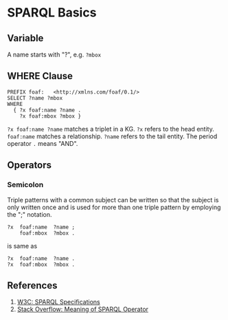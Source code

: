 # SPARQL Basics

## Variable

A name starts with "?", e.g. `?mbox`

## WHERE Clause

```text
PREFIX foaf:   <http://xmlns.com/foaf/0.1/>
SELECT ?name ?mbox
WHERE
  { ?x foaf:name ?name .
    ?x foaf:mbox ?mbox }
```

`?x foaf:name ?name` matches a triplet in a KG. `?x` refers to the head entity. `foaf:name` matches a relationship. `?name` refers to the tail entity. The period operator `.` means "AND".

## Operators

### Semicolon

Triple patterns with a common subject can be written so that the subject is only written once and is used for more than one triple pattern by employing the ";" notation.

```text
?x  foaf:name  ?name ;
    foaf:mbox  ?mbox .
```

is same as

```text
?x  foaf:name  ?name .
?x  foaf:mbox  ?mbox .
```

## References

1. [W3C: SPARQL Specifications](https://www.w3.org/TR/2013/REC-sparql11-query-20130321/)
2. [Stack Overflow: Meaning of SPARQL Operator](https://stackoverflow.com/questions/18214338/meaning-of-sparql-operator)

